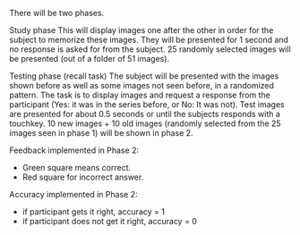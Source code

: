 There will be two phases.

Study phase This will display images one after the other in order for the subject to memorize these images. They will be presented for 1 second and no response is asked for from the subject. 25 randomly selected images will be presented (out of a folder of 51 images).

Testing phase (recall task) The subject will be presented with the images shown before as well as some images not seen before, in a randomized pattern. The task is to display images and request a response from the participant (Yes: it was in the series before, or No: It was not). Test images are presented for about 0.5 seconds or until the subjects responds with a touchkey. 10 new images + 10 old images (randomly selected from the 25 images seen in phase 1) will be shown in phase 2.

Feedback implemented in Phase 2: 
- Green square means correct.
- Red square for incorrect answer.

Accuracy implemented in Phase 2:
- if participant gets it right, accuracy = 1
- if participant does not get it right, accuracy = 0
